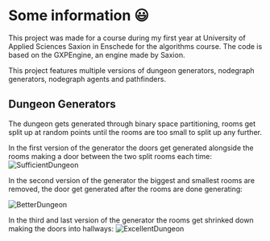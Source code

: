 
# Some information :smiley:
This project was made for a course during my first year at University of Applied Sciences Saxion in Enschede for the algorithms course. 
The code is based on the GXPEngine, an engine made by Saxion.


This project features multiple versions of dungeon generators, nodegraph generators, nodegraph agents and pathfinders.

## Dungeon Generators
The dungeon gets generated through binary space partitioning, rooms get split up at random points until the rooms are too small to split up any further.

In the first version of the generator the doors get generated alongside the rooms making a door between the two split rooms each time:
![SufficientDungeon](https://user-images.githubusercontent.com/72610925/175539435-fdc90ec0-7321-4d3c-b292-fa11b5524a82.gif)

In the second version of the generator the biggest and smallest rooms are removed, the door get generated after the rooms are done generating:

![BetterDungeon](https://user-images.githubusercontent.com/72610925/175540458-85679101-9ecb-4308-9b3a-2690b32f5651.gif)

In the third and last version of the generator the rooms get shrinked down making the doors into hallways:
![ExcellentDungeon](https://user-images.githubusercontent.com/72610925/175541078-da080a73-c234-45cd-a22f-b248de1c89d7.gif)


